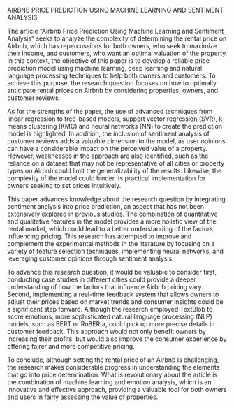 AIRBNB PRICE PREDICTION USING MACHINE LEARNING AND SENTIMENT ANALYSIS

The article “Airbnb Price Prediction Using Machine Learning and Sentiment Analysis” seeks to analyze the complexity of determining the rental price on Airbnb, which has repercussions for both owners, who seek to maximize their income, and customers, who want an optimal valuation of the property. In this context, the objective of this paper is to develop a reliable price prediction model using machine learning, deep learning and natural language processing techniques to help both owners and customers. To achieve this purpose, the research question focuses on how to optimally anticipate rental prices on Airbnb by considering properties, owners, and customer reviews.

As for the strengths of the paper, the use of advanced techniques from linear regression to tree-based models, support vector regression (SVR), k-means clustering (KMC) and neural networks (NN) to create the prediction model is highlighted. In addition, the inclusion of sentiment analysis of customer reviews adds a valuable dimension to the model, as user opinions can have a considerable impact on the perceived value of a property. However, weaknesses in the approach are also identified, such as the reliance on a dataset that may not be representative of all cities or property types on Airbnb could limit the generalizability of the results. Likewise, the complexity of the model could hinder its practical implementation for owners seeking to set prices intuitively.

This paper advances knowledge about the research question by integrating sentiment analysis into price prediction, an aspect that has not been extensively explored in previous studies. The combination of quantitative and qualitative features in the model provides a more holistic view of the rental market, which could lead to a better understanding of the factors influencing pricing. This research has attempted to improve and complement the experimental methods in the literature by focusing on a variety of feature selection techniques, implementing neural networks, and leveraging customer opinions through sentiment analysis.

To advance this research question, it would be valuable to consider first, conducting case studies in different cities could provide a deeper understanding of how the factors that influence Airbnb pricing vary. Second, implementing a real-time feedback system that allows owners to adjust their prices based on market trends and consumer insights could be a significant step forward. Although the research employed TextBlob to score emotions, more sophisticated natural language processing (NLP) models, such as BERT or RoBERta, could pick up more precise details in customer feedback. This approach would not only benefit owners by increasing their profits, but would also improve the consumer experience by offering fairer and more competitive pricing.

To conclude, although setting the rental price of an Airbnb is challenging, the research makes considerable progress in understanding the elements that go into price determination. What is revolutionary about the article is the combination of machine learning and emotion analysis, which is an innovative and effective approach, providing a valuable tool for both owners and users in fairly assessing the value of properties.

